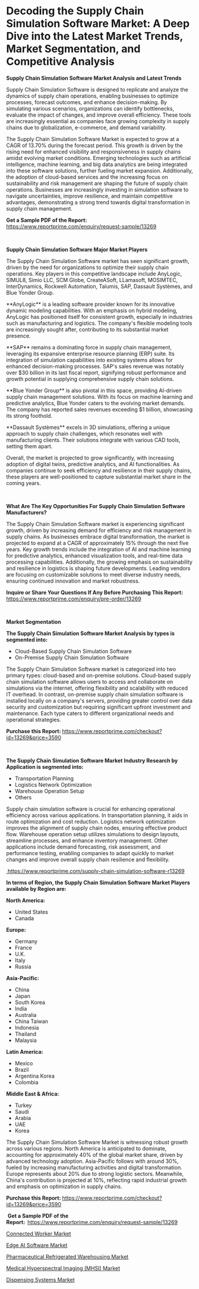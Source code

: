 <p><h1>Decoding the Supply Chain Simulation Software Market: A Deep Dive into the Latest Market Trends, Market Segmentation, and Competitive Analysis</h1></p><p><strong>Supply Chain Simulation Software Market Analysis and Latest Trends</strong></p>
<p><p>Supply Chain Simulation Software is designed to replicate and analyze the dynamics of supply chain operations, enabling businesses to optimize processes, forecast outcomes, and enhance decision-making. By simulating various scenarios, organizations can identify bottlenecks, evaluate the impact of changes, and improve overall efficiency. These tools are increasingly essential as companies face growing complexity in supply chains due to globalization, e-commerce, and demand variability.</p><p>The Supply Chain Simulation Software Market is expected to grow at a CAGR of 13.70% during the forecast period. This growth is driven by the rising need for enhanced visibility and responsiveness in supply chains amidst evolving market conditions. Emerging technologies such as artificial intelligence, machine learning, and big data analytics are being integrated into these software solutions, further fueling market expansion. Additionally, the adoption of cloud-based services and the increasing focus on sustainability and risk management are shaping the future of supply chain operations. Businesses are increasingly investing in simulation software to navigate uncertainties, improve resilience, and maintain competitive advantages, demonstrating a strong trend towards digital transformation in supply chain management.</p></p>
<p><strong>Get a Sample PDF of the Report:&nbsp;</strong> <a href="https://www.reportprime.com/enquiry/request-sample/13269?utm_campaign=31&utm_medium=2&utm_source=Github&utm_content=ia&utm_term=25122024&utm_id=supply-chain-simulation-software">https://www.reportprime.com/enquiry/request-sample/13269</a></p>
<p>&nbsp;</p>
<p><strong>Supply Chain Simulation Software Major Market Players</strong></p>
<p><p>The Supply Chain Simulation Software market has seen significant growth, driven by the need for organizations to optimize their supply chain operations. Key players in this competitive landscape include AnyLogic, SIMUL8, Simio LLC, SCM Globe, CreateASoft, LLamasoft, MOSIMTEC, InterDynamics, Rockwell Automation, Talumis, SAP, Dassault Systèmes, and Blue Yonder Group.</p><p>**AnyLogic** is a leading software provider known for its innovative dynamic modeling capabilities. With an emphasis on hybrid modeling, AnyLogic has positioned itself for consistent growth, especially in industries such as manufacturing and logistics. The company's flexible modeling tools are increasingly sought after, contributing to its substantial market presence.</p><p>**SAP** remains a dominating force in supply chain management, leveraging its expansive enterprise resource planning (ERP) suite. Its integration of simulation capabilities into existing systems allows for enhanced decision-making processes. SAP's sales revenue was notably over $30 billion in its last fiscal report, signifying robust performance and growth potential in supplying comprehensive supply chain solutions.</p><p>**Blue Yonder Group** is also pivotal in this space, providing AI-driven supply chain management solutions. With its focus on machine learning and predictive analytics, Blue Yonder caters to the evolving market demands. The company has reported sales revenues exceeding $1 billion, showcasing its strong foothold.</p><p>**Dassault Systèmes** excels in 3D simulations, offering a unique approach to supply chain challenges, which resonates well with manufacturing clients. Their solutions integrate with various CAD tools, setting them apart.</p><p>Overall, the market is projected to grow significantly, with increasing adoption of digital twins, predictive analytics, and AI functionalities. As companies continue to seek efficiency and resilience in their supply chains, these players are well-positioned to capture substantial market share in the coming years.</p></p>
<p>&nbsp;</p>
<p><strong>What Are The Key Opportunities For Supply Chain Simulation Software Manufacturers?</strong></p>
<p><p>The Supply Chain Simulation Software market is experiencing significant growth, driven by increasing demand for efficiency and risk management in supply chains. As businesses embrace digital transformation, the market is projected to expand at a CAGR of approximately 15% through the next five years. Key growth trends include the integration of AI and machine learning for predictive analytics, enhanced visualization tools, and real-time data processing capabilities. Additionally, the growing emphasis on sustainability and resilience in logistics is shaping future developments. Leading vendors are focusing on customizable solutions to meet diverse industry needs, ensuring continued innovation and market robustness.</p></p>
<p><strong>Inquire or Share Your Questions If Any Before Purchasing This Report:</strong> <a href="https://www.reportprime.com/enquiry/pre-order/13269?utm_campaign=31&utm_medium=2&utm_source=Github&utm_content=ia&utm_term=25122024&utm_id=supply-chain-simulation-software">https://www.reportprime.com/enquiry/pre-order/13269</a></p>
<p>&nbsp;</p>
<p><strong>Market Segmentation</strong></p>
<p><strong>The Supply Chain Simulation Software Market Analysis by types is segmented into:</strong></p>
<p><ul><li>Cloud-Based Supply Chain Simulation Software</li><li>On-Premise Supply Chain Simulation Software</li></ul></p>
<p><p>The Supply Chain Simulation Software market is categorized into two primary types: cloud-based and on-premise solutions. Cloud-based supply chain simulation software allows users to access and collaborate on simulations via the internet, offering flexibility and scalability with reduced IT overhead. In contrast, on-premise supply chain simulation software is installed locally on a company's servers, providing greater control over data security and customization but requiring significant upfront investment and maintenance. Each type caters to different organizational needs and operational strategies.</p></p>
<p><strong>Purchase this Report:&nbsp;</strong><a href="https://www.reportprime.com/checkout?id=13269&price=3590&utm_campaign=31&utm_medium=2&utm_source=Github&utm_content=ia&utm_term=25122024&utm_id=supply-chain-simulation-software">https://www.reportprime.com/checkout?id=13269&price=3590</a></p>
<p>&nbsp;</p>
<p><strong>The Supply Chain Simulation Software Market Industry Research by Application is segmented into:</strong></p>
<p><ul><li>Transportation Planning</li><li>Logistics Network Optimization</li><li>Warehouse Operation Setup</li><li>Others</li></ul></p>
<p><p>Supply chain simulation software is crucial for enhancing operational efficiency across various applications. In transportation planning, it aids in route optimization and cost reduction. Logistics network optimization improves the alignment of supply chain nodes, ensuring effective product flow. Warehouse operation setup utilizes simulations to design layouts, streamline processes, and enhance inventory management. Other applications include demand forecasting, risk assessment, and performance testing, enabling companies to adapt quickly to market changes and improve overall supply chain resilience and flexibility.</p></p>
<p><a href="https://www.reportprime.com/supply-chain-simulation-software-r13269?utm_campaign=31&utm_medium=2&utm_source=Github&utm_content=ia&utm_term=25122024&utm_id=supply-chain-simulation-software">&nbsp;https://www.reportprime.com/supply-chain-simulation-software-r13269</a></p>
<p><strong>In terms of Region, the Supply Chain Simulation Software Market Players available by Region are:</strong></p>
<p>
    <p> <strong> North America: </strong>
        <ul>
            <li>United States</li>
            <li>Canada</li>
        </ul>
        </p> 
    <p> <strong> Europe: </strong>
        <ul>
            <li>Germany</li>
            <li>France</li>
            <li>U.K.</li>
            <li>Italy</li>
            <li>Russia</li>
        </ul>
        </p> 
    <p> <strong> Asia-Pacific: </strong>
        <ul>
            <li>China</li>
            <li>Japan</li>
            <li>South Korea</li>
            <li>India</li>
            <li>Australia</li>
            <li>China Taiwan</li>
            <li>Indonesia</li>
            <li>Thailand</li>
            <li>Malaysia</li>
        </ul>
        </p> 
    <p> <strong> Latin America: </strong>
        <ul>
            <li>Mexico</li>
            <li>Brazil</li>
            <li>Argentina Korea</li>
            <li>Colombia</li>
        </ul>
        </p> 
    <p> <strong> Middle East & Africa: </strong>
        <ul>
            <li>Turkey</li>
            <li>Saudi</li>
            <li>Arabia</li>
            <li>UAE</li>
            <li>Korea</li>
        </ul>
    </p>
    </p>
<p><p>The Supply Chain Simulation Software Market is witnessing robust growth across various regions. North America is anticipated to dominate, accounting for approximately 40% of the global market share, driven by advanced technology adoption. Asia-Pacific follows with around 30%, fueled by increasing manufacturing activities and digital transformation. Europe represents about 20% due to strong logistic sectors. Meanwhile, China's contribution is projected at 10%, reflecting rapid industrial growth and emphasis on optimization in supply chains.</p></p>
<p><strong>Purchase this Report: </strong><a href="https://www.reportprime.com/checkout?id=13269&price=3590&utm_campaign=31&utm_medium=2&utm_source=Github&utm_content=ia&utm_term=25122024&utm_id=supply-chain-simulation-software">https://www.reportprime.com/checkout?id=13269&price=3590</a></p>
<p>&nbsp;<strong>Get a Sample PDF of the Report:&nbsp;&nbsp;</strong><a href="https://www.reportprime.com/enquiry/request-sample/13269?utm_campaign=31&utm_medium=2&utm_source=Github&utm_content=ia&utm_term=25122024&utm_id=supply-chain-simulation-software">https://www.reportprime.com/enquiry/request-sample/13269</a></p>
<p><strong></strong></p>
<p><p><a href="https://www.linkedin.com/pulse/connected-worker-market-size-expand-cagr-52-along-its-major-d0qkc?utm_campaign=31&utm_medium=2&utm_source=Github&utm_content=ia&utm_term=25122024&utm_id=supply-chain-simulation-software">Connected Worker Market</a></p><p><a href="https://www.linkedin.com/pulse/rising-edge-ai-software-market-key-drivers-117-cagr-growth-from-nhkjc?utm_campaign=31&utm_medium=2&utm_source=Github&utm_content=ia&utm_term=25122024&utm_id=supply-chain-simulation-software">Edge AI Software Market</a></p><p><a href="https://github.com/shondapmbau/Market-Research-Report-List-1/blob/main/pharmaceutical-refrigerated-warehousing-market.md?utm_campaign=31&utm_medium=2&utm_source=Github&utm_content=ia&utm_term=25122024&utm_id=supply-chain-simulation-software">Pharmaceutical Refrigerated Warehousing Market</a></p><p><a href="https://github.com/MonroeBullock54/Market-Research-Report-List-1/blob/main/medical-hyperspectral-imaging-mhsi-market.md?utm_campaign=31&utm_medium=2&utm_source=Github&utm_content=ia&utm_term=25122024&utm_id=supply-chain-simulation-software">Medical Hyperspectral Imaging (MHSI) Market</a></p><p><a href="https://www.linkedin.com/pulse/dispensing-systems-market-trends-insights-type-application-analysis-bl4ic?utm_campaign=31&utm_medium=2&utm_source=Github&utm_content=ia&utm_term=25122024&utm_id=supply-chain-simulation-software">Dispensing Systems Market</a></p></p>